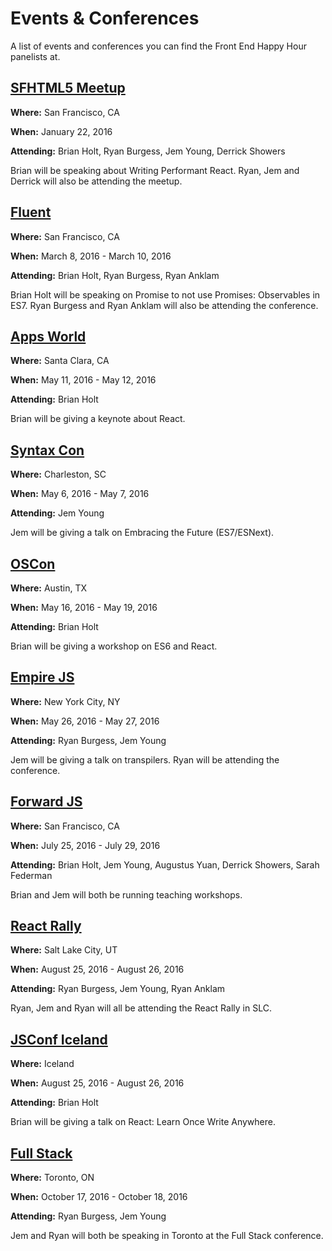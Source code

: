 # Events & Conferences
A list of events and conferences you can find the Front End Happy Hour panelists at.
## [SFHTML5 Meetup](http://www.meetup.com/sfhtml5)

**Where:** San Francisco, CA

**When:** January 22, 2016

**Attending:** Brian Holt, Ryan Burgess, Jem Young, Derrick Showers

Brian will be speaking about Writing Performant React. Ryan, Jem and Derrick will also be attending the meetup.


## [Fluent](http://conferences.oreilly.com/fluent)

**Where:** San Francisco, CA

**When:** March 8, 2016 - March 10, 2016

**Attending:** Brian Holt, Ryan Burgess, Ryan Anklam

Brian Holt will be speaking on Promise to not use Promises: Observables in ES7. Ryan Burgess and Ryan Anklam will also be attending the conference.


## [Apps World](https://na.apps-world.net/)

**Where:** Santa Clara, CA

**When:** May 11, 2016 - May 12, 2016

**Attending:** Brian Holt

Brian will be giving a keynote about React.


## [Syntax Con](http://syntaxcon.com/)

**Where:** Charleston, SC

**When:** May 6, 2016 - May 7, 2016

**Attending:** Jem Young

Jem will be giving a talk on Embracing the Future (ES7/ESNext).


## [OSCon](http://conferences.oreilly.com/oscon)

**Where:** Austin, TX

**When:** May 16, 2016 - May 19, 2016

**Attending:** Brian Holt

Brian will be giving a workshop on ES6 and React.


## [Empire JS](http://empirejs.org/)

**Where:** New York City, NY

**When:** May 26, 2016 - May 27, 2016

**Attending:** Ryan Burgess, Jem Young

Jem will be giving a talk on transpilers. Ryan will be attending the conference.


## [Forward JS](https://forwardjs.com/)

**Where:** San Francisco, CA

**When:** July 25, 2016 - July 29, 2016

**Attending:** Brian Holt, Jem Young, Augustus Yuan, Derrick Showers, Sarah Federman

Brian and Jem will both be running teaching workshops.


## [React Rally](http://www.reactrally.com/)

**Where:** Salt Lake City, UT

**When:** August 25, 2016 - August 26, 2016

**Attending:** Ryan Burgess, Jem Young, Ryan Anklam

Ryan, Jem and Ryan will all be attending the React Rally in SLC.


## [JSConf Iceland](http://www.reactrally.com/)

**Where:** Iceland

**When:** August 25, 2016 - August 26, 2016

**Attending:** Brian Holt

Brian will be giving a talk on React: Learn Once Write Anywhere.


## [Full Stack](https://fsto.co/)

**Where:** Toronto, ON

**When:** October 17, 2016 - October 18, 2016

**Attending:** Ryan Burgess, Jem Young

Jem and Ryan will both be speaking in Toronto at the Full Stack conference.


